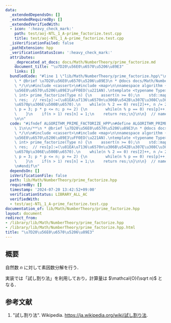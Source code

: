 ```yaml
---
data:
  _extendedDependsOn: []
  _extendedRequiredBy: []
  _extendedVerifiedWith:
  - icon: ':heavy_check_mark:'
    path: test/aoj-NTL_1_A-prime_factorize.test.cpp
    title: test/aoj-NTL_1_A-prime_factorize.test.cpp
  _isVerificationFailed: false
  _pathExtension: hpp
  _verificationStatusIcon: ':heavy_check_mark:'
  attributes:
    _deprecated_at_docs: docs/Math/NumberTheory/prime_factorize.md
    document_title: "\u7D20\u56E0\u6570\u5206\u89E3"
    links: []
  bundledCode: "#line 1 \"lib/Math/NumberTheory/prime_factorize.hpp\"\n\n\n\n/**\n\
    \ * @brief \u7D20\u56E0\u6570\u5206\u89E3\n * @docs docs/Math/NumberTheory/prime_factorize.md\n\
    \ */\n\n#include <cassert>\n#include <map>\n\nnamespace algorithm {\n\n// \u7D20\
    \u56E0\u6570\u5206\u89E3\uFF0EO(\u221AN).\ntemplate <typename Type>\nstd::map<Type,\
    \ int> prime_factorize(Type n) {\n    assert(n >= 0);\n    std::map<Type, int>\
    \ res;  // res[p]:=(\u81EA\u7136\u6570n\u306B\u542B\u307E\u308C\u308B\u7D20\u56E0\
    \u6570p\u306E\u500B\u6570).\n    while(n % 2 == 0) res[2]++, n /= 2;\n    for(Type\
    \ p = 3; p * p <= n; p += 2) {\n        while(n % p == 0) res[p]++, n /= p;\n\
    \    }\n    if(n > 1) res[n] = 1;\n    return res;\n}\n\n}  // namespace algorithm\n\
    \n\n"
  code: "#ifndef ALGORITHM_PRIME_FACTORIZE_HPP\n#define ALGORITHM_PRIME_FACTORIZE_HPP\
    \ 1\n\n/**\n * @brief \u7D20\u56E0\u6570\u5206\u89E3\n * @docs docs/Math/NumberTheory/prime_factorize.md\n\
    \ */\n\n#include <cassert>\n#include <map>\n\nnamespace algorithm {\n\n// \u7D20\
    \u56E0\u6570\u5206\u89E3\uFF0EO(\u221AN).\ntemplate <typename Type>\nstd::map<Type,\
    \ int> prime_factorize(Type n) {\n    assert(n >= 0);\n    std::map<Type, int>\
    \ res;  // res[p]:=(\u81EA\u7136\u6570n\u306B\u542B\u307E\u308C\u308B\u7D20\u56E0\
    \u6570p\u306E\u500B\u6570).\n    while(n % 2 == 0) res[2]++, n /= 2;\n    for(Type\
    \ p = 3; p * p <= n; p += 2) {\n        while(n % p == 0) res[p]++, n /= p;\n\
    \    }\n    if(n > 1) res[n] = 1;\n    return res;\n}\n\n}  // namespace algorithm\n\
    \n#endif\n"
  dependsOn: []
  isVerificationFile: false
  path: lib/Math/NumberTheory/prime_factorize.hpp
  requiredBy: []
  timestamp: '2024-07-20 13:42:52+09:00'
  verificationStatus: LIBRARY_ALL_AC
  verifiedWith:
  - test/aoj-NTL_1_A-prime_factorize.test.cpp
documentation_of: lib/Math/NumberTheory/prime_factorize.hpp
layout: document
redirect_from:
- /library/lib/Math/NumberTheory/prime_factorize.hpp
- /library/lib/Math/NumberTheory/prime_factorize.hpp.html
title: "\u7D20\u56E0\u6570\u5206\u89E3"
---
```

## 概要

自然数 $n$ に対して素因数分解を行う．

実装では「試し割り法」を利用しており，計算量は $\mathcal{O}(\sqrt n)$ となる．


## 参考文献

1. "試し割り法". Wikipedia. <https://ja.wikipedia.org/wiki/試し割り法>.
